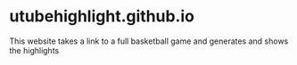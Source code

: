 # utubehighlight.github.io
This website takes a link to a full basketball game and generates and shows the highlights
